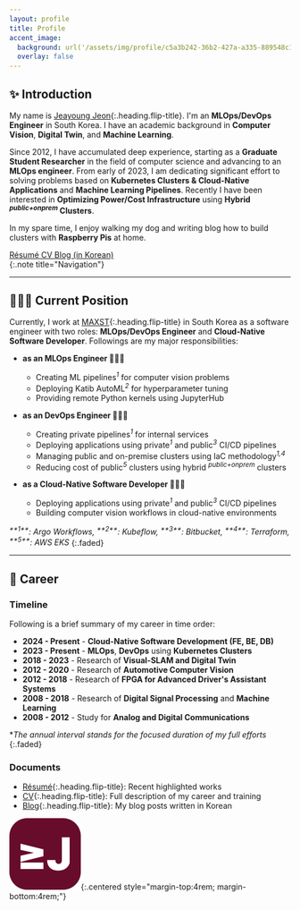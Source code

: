 ```yaml
---
layout: profile
title: Profile
accent_image: 
  background: url('/assets/img/profile/c5a3b242-36b2-427a-a335-889548c1f282.jpg') center/cover
  overlay: false
---
```



## ✨ Introduction

My name is [Jeayoung Jeon]{:.heading.flip-title}. I'm an **MLOps/DevOps Engineer** in South Korea. I have an academic background in **Computer Vision**, **Digital Twin**, and **Machine Learning**.

Since 2012, I have accumulated deep experience, starting as a **Graduate Student Researcher** in the field of computer science and advancing to an **MLOps engineer**. From early of 2023, I am dedicating significant effort to solving problems based on **Kubernetes Clusters & Cloud-Native Applications** and **Machine Learning Pipelines**. Recently I have been interested in **Optimizing Power/Cost Infrastructure** using **Hybrid <sup>*public+onprem*</sup> Clusters**.

In my spare time, I enjoy walking my dog and writing blog how to build clusters with **Raspberry Pis** at home.

<div class="screen-only">
  <a href="/profile/resume" class="btn btn-sm btn-primary mt1">
    <small class="icon-briefcase"></small>
    Résumé
  </a>
  <a href="/profile/cv" class="btn btn-sm btn-primary mt1">
    <small class="icon-scholar"></small>
    CV
  </a>
  <a href="https://blog.jyje.online" class="btn btn-sm btn-primary mt1">
    <small class="icon-bubble"></small>
    Blog (in Korean)
  </a>
</div>
{:.note title="Navigation"}

---

## 🧑🏼‍🔧 Current Position

Currently, I work at [MAXST]{:.heading.flip-title} in South Korea as a software engineer with two roles: **MLOps/DevOps Engineer** and **Cloud-Native Software Developer**. Followings are my major responsibilities:

<!-- Itemized list of responsibilities -->
- **as an MLOps Engineer 👨🏼‍🔬**
    - Creating ML pipelines<sup>*1*</sup> for computer vision problems
    - Deploying Katib AutoML<sup>*2*</sup> for hyperparameter tuning
    - Providing remote Python kernels using JupyterHub

- **as an DevOps Engineer 🧑🏼‍🔧**
    - Creating private pipelines<sup>*1*</sup> for internal services
    - Deploying applications using private<sup>*1*</sup> and public<sup>*3*</sup> CI/CD pipelines
    - Managing public and on-premise clusters using IaC methodology<sup>*1,4*</sup>
    - Reducing cost of public<sup>*5*</sup> clusters using hybrid <sup>*public+onprem*</sup> clusters

- **as a Cloud-Native Software Developer 🧑🏼‍💻**
    - Deploying applications using private<sup>*1*</sup> and public<sup>*3*</sup> CI/CD pipelines
    - Building computer vision workflows in cloud-native environments

<i>
  <sup>**1**</sup>: Argo Workflows,
  <sup>**2**</sup>: Kubeflow,
  <sup>**3**</sup>: Bitbucket,
  <sup>**4**</sup>: Terraform,
  <sup>**5**</sup>: AWS EKS
</i>
{:.faded}

---

## 💼 Career

### Timeline

Following is a brief summary of my career in time order:

- <span class="emph btn-inline btn-primary">**2024 - Present**</span> - **Cloud-Native Software Development (FE, BE, DB)**
- <span class="emph btn-inline btn-primary">**2023 - Present**</span> - **MLOps**, **DevOps** using **Kubernetes Clusters**
- <span class="emph btn-inline btn-primary">**2018 - 2023**</span> - Research of **Visual-SLAM and Digital Twin**
- <span class="emph btn-inline btn-primary">**2012 - 2020**</span> - Research of **Automotive Computer Vision**
- <span class="emph btn-inline btn-primary">**2012 - 2018**</span> - Research of **FPGA for Advanced Driver's Assistant Systems** 
- <span class="emph btn-inline btn-primary">**2008 - 2018**</span> - Research of **Digital Signal Processing** and **Machine Learning**
- <span class="emph btn-inline btn-primary">**2008 - 2012**</span> - Study for **Analog and Digital Communications**

**The annual interval stands for the focused duration of my full efforts*
{:.faded}


### Documents

- [Résumé]{:.heading.flip-title}: Recent highlighted works
- [CV]{:.heading.flip-title}: Full description of my career and training
- [Blog]{:.heading.flip-title}: My blog posts written in Korean

![Logo of this site](../assets/icons/icon-128x128.png){:.centered style="margin-top:4rem; margin-bottom:4rem;"}

[Jeayoung Jeon]: https://www.linkedin.com/in/jyje "LinkedIn Profile"
[Profile]: profile "my-profile --verbose"
[Résumé]: profile/resume "my-profile resume"
[Curriculum Vitae]: profile/cv "my-profile cv"
[CV]: profile/cv "my-profile cv"
[Works]: works
[Articles]: articles
[Blog]: https://blog.jyje.online "My blog"
[MAXST]: https://www.linkedin.com/company/maxst "LinkedIn profile of MAXST Co., Ltd."

[Mail]: mailto:jyjeon+online@outlook.com?subject=To&nbsp;Jeayoung&nbsp;Jeon
